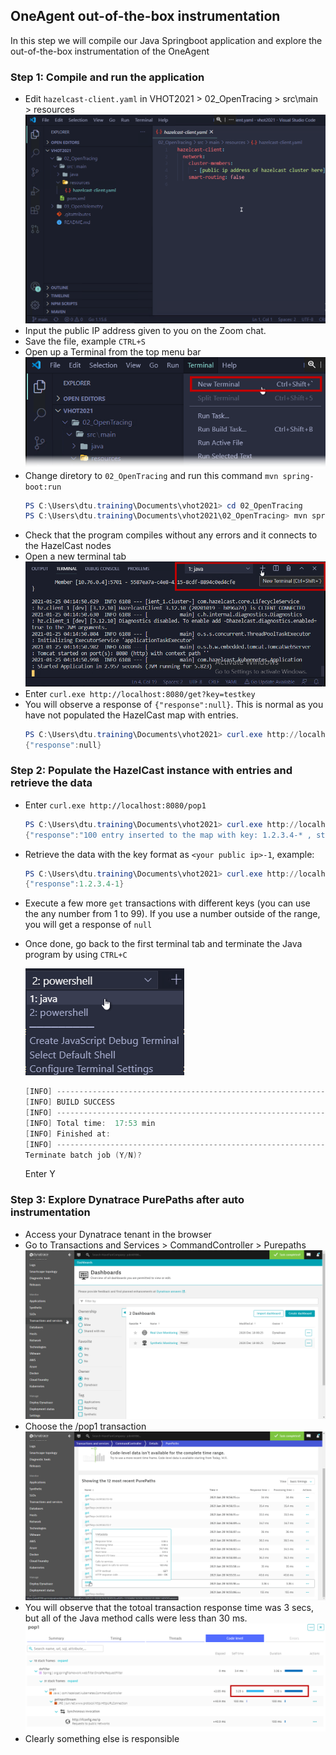 ## OneAgent out-of-the-box instrumentation
In this step we will compile our Java Springboot application and explore the out-of-the-box instrumentation of the OneAgent

### Step 1: Compile and run the application
- Edit `hazelcast-client.yaml` in VHOT2021 > 02_OpenTracing > src\main > resources
  ![EditFile](../../../assets/images/01_oneagent_outofthebox_instrumentation-01.png)
- Input the public IP address given to you on the Zoom chat.
- Save the file, example `CTRL+S`
- Open up a Terminal from the top menu bar
  ![EditFile](../../../assets/images/01_oneagent_outofthebox_instrumentation-02.png)
- Change diretory to `02_OpenTracing` and run this command `mvn spring-boot:run`
  ```powershell
  PS C:\Users\dtu.training\Documents\vhot2021> cd 02_OpenTracing
  PS C:\Users\dtu.training\Documents\vhot2021\02_OpenTracing> mvn spring-boot:run
  ```
- Check that the program compiles without any errors and it connects to the HazelCast nodes
- Open a new terminal tab
  ![EditFile](../../../assets/images/01_oneagent_outofthebox_instrumentation-03.png)
- Enter `curl.exe http://localhost:8080/get?key=testkey`
- You will observe a response of `{"response":null}`. This is normal as you have not populated the HazelCast map with entries.
  ```powershell
  PS C:\Users\dtu.training\Documents\vhot2021> curl.exe http://localhost:8080/get?key=testkey
  {"response":null}
  ```
### Step 2: Populate the HazelCast instance with entries and retrieve the data
- Enter `curl.exe http://localhost:8080/pop1`
  ```powershell
  PS C:\Users\dtu.training\Documents\vhot2021> curl.exe http://localhost:8080/pop1
  {"response":"100 entry inserted to the map with key: 1.2.3.4-* , starting with 1 "}
  ```
- Retrieve the data with the key format as `<your public ip>-1`, example:
  ```powershell
  PS C:\Users\dtu.training\Documents\vhot2021> curl.exe http://localhost:8080/get?key=1.2.3.4-1
  {"response":1.2.3.4-1}
  ```
- Execute a few more `get` transactions with different keys (you can use the any number from 1 to 99). If you use a number outside of the range, you will get a response of `null`
- Once done, go back to the first terminal tab and terminate the Java program by using `CTRL+C`

  ![EditFile](../../../assets/images/01_oneagent_outofthebox_instrumentation-04.png)
  ```powershell
  [INFO] ------------------------------------------------------------------------
  [INFO] BUILD SUCCESS
  [INFO] ------------------------------------------------------------------------
  [INFO] Total time:  17:53 min
  [INFO] Finished at: 
  [INFO] ------------------------------------------------------------------------
  Terminate batch job (Y/N)?
  ```
  Enter Y

### Step 3: Explore Dynatrace PurePaths after auto instrumentation 
- Access your Dynatrace tenant in the browser
- Go to Transactions and Services > CommandController > Purepaths
  ![OpenTracingPurePaths](../../../assets/images/02-ExploreDynatrace-1.gif)
- Choose the /pop1 transaction
  ![OpenTracingPurePaths](../../../assets/images/02-ExploreDynatrace-2.gif)
- You will observe that the totoal transaction response time was 3 secs, but all of the Java method calls were less than 30 ms.
  ![OpenTracingPurePaths](../../../assets/images/02-ExploreDynatrace-3spp.png)
- Clearly something else is responsible
